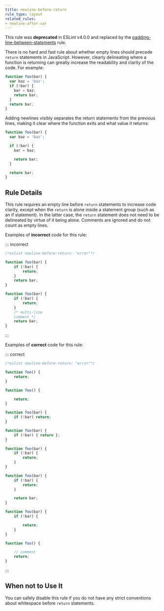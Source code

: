 ```yaml
---
title: newline-before-return
rule_type: layout
related_rules:
- newline-after-var
---
```




This rule was **deprecated** in ESLint v4.0.0 and replaced by the [padding-line-between-statements](padding-line-between-statements) rule.

There is no hard and fast rule about whether empty lines should precede `return` statements in JavaScript. However, clearly delineating where a function is returning can greatly increase the readability and clarity of the code. For example:

```js
function foo(bar) {
  var baz = 'baz';
  if (!bar) {
    bar = baz;
    return bar;
  }
  return bar;
}
```

Adding newlines visibly separates the return statements from the previous lines, making it clear where the function exits and what value it returns:

```js
function foo(bar) {
  var baz = 'baz';

  if (!bar) {
    bar = baz;

    return bar;
  }

  return bar;
}
```

## Rule Details

This rule requires an empty line before `return` statements to increase code clarity, except when the `return` is alone inside a statement group (such as an if statement). In the latter case, the `return` statement does not need to be delineated by virtue of it being alone. Comments are ignored and do not count as empty lines.

Examples of **incorrect** code for this rule:

::: incorrect

```js
/*eslint newline-before-return: "error"*/

function foo(bar) {
    if (!bar) {
        return;
    }
    return bar;
}

function foo(bar) {
    if (!bar) {
        return;
    }
    /* multi-line
    comment */
    return bar;
}
```

:::

Examples of **correct** code for this rule:

::: correct

```js
/*eslint newline-before-return: "error"*/

function foo() {
    return;
}

function foo() {

    return;
}

function foo(bar) {
    if (!bar) return;
}

function foo(bar) {
    if (!bar) { return };
}

function foo(bar) {
    if (!bar) {
        return;
    }
}

function foo(bar) {
    if (!bar) {
        return;
    }

    return bar;
}

function foo(bar) {
    if (!bar) {

        return;
    }
}

function foo() {

    // comment
    return;
}
```

:::

## When not to Use It

You can safely disable this rule if you do not have any strict conventions about whitespace before `return` statements.
